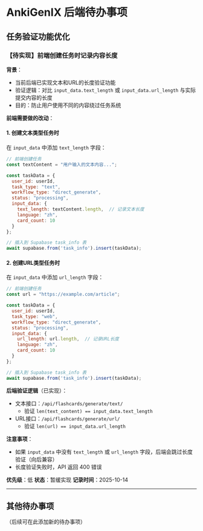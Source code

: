 # AnkiGenIX 后端待办事项

## 任务验证功能优化

### 【待实现】前端创建任务时记录内容长度

**背景**：
- 当前后端已实现文本和URL的长度验证功能
- 验证逻辑：对比 `input_data.text_length` 或 `input_data.url_length` 与实际提交内容的长度
- 目的：防止用户使用不同的内容绕过任务系统

**前端需要做的改动**：

#### 1. 创建文本类型任务时
在 `input_data` 中添加 `text_length` 字段：

```javascript
// 前端创建任务
const textContent = "用户输入的文本内容...";

const taskData = {
  user_id: userId,
  task_type: "text",
  workflow_type: "direct_generate",
  status: "processing",
  input_data: {
    text_length: textContent.length,  // 记录文本长度
    language: "zh",
    card_count: 10
  }
};

// 插入到 Supabase task_info 表
await supabase.from('task_info').insert(taskData);
```

#### 2. 创建URL类型任务时
在 `input_data` 中添加 `url_length` 字段：

```javascript
// 前端创建任务
const url = "https://example.com/article";

const taskData = {
  user_id: userId,
  task_type: "web",
  workflow_type: "direct_generate",
  status: "processing",
  input_data: {
    url_length: url.length,  // 记录URL长度
    language: "zh",
    card_count: 10
  }
};

// 插入到 Supabase task_info 表
await supabase.from('task_info').insert(taskData);
```

**后端验证逻辑**（已实现）：
- 文本接口：`/api/flashcards/generate/text/`
  - 验证 `len(text_content) == input_data.text_length`
- URL接口：`/api/flashcards/generate/url/`
  - 验证 `len(url) == input_data.url_length`

**注意事项**：
- 如果 `input_data` 中没有 `text_length` 或 `url_length` 字段，后端会跳过长度验证（向后兼容）
- 长度验证失败时，API 返回 400 错误

**优先级**：低
**状态**：暂缓实现
**记录时间**：2025-10-14

---

## 其他待办事项

（后续可在此添加新的待办事项）
